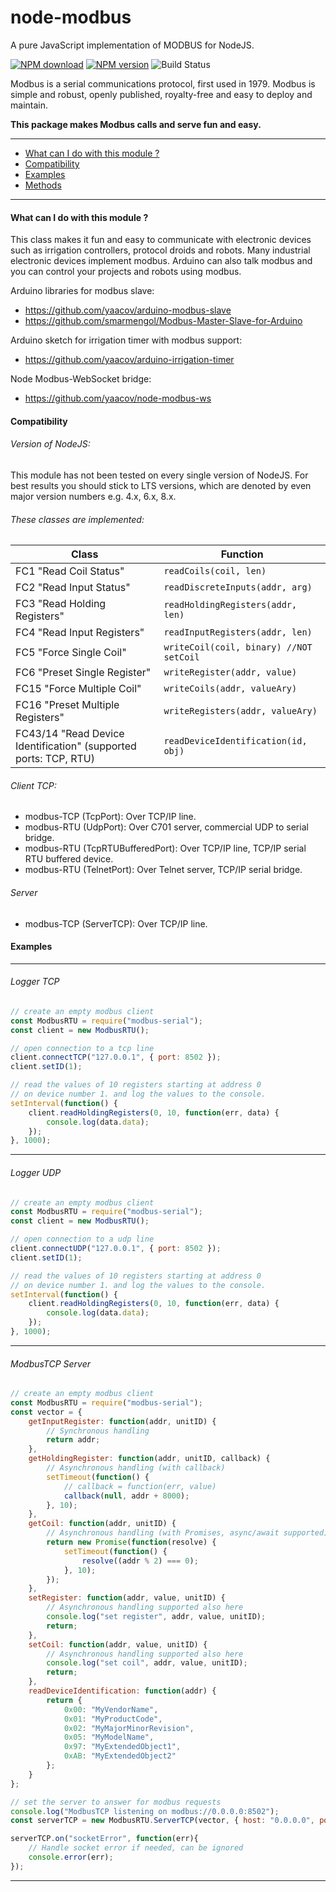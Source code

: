 # node-modbus

A pure JavaScript implementation of MODBUS for NodeJS.

[![NPM download](https://img.shields.io/npm/dm/modbus-serial.svg)](http://www.npm-stats.com/~packages/modbus-serial)
[![NPM version](https://badge.fury.io/js/modbus-serial.png)](http://badge.fury.io/js/modbus-serial)
![Build Status](https://github.com/yaacov/node-modbus-serial/workflows/ci/badge.svg)


Modbus is a serial communications protocol, first used in 1979.
Modbus is simple and robust, openly published, royalty-free and
easy to deploy and maintain.

**This package makes Modbus calls and serve fun and easy.**

----

- [What can I do with this module ?](#what-can-i-do-with-this-module-)
- [Compatibility](#compatibility)
- [Examples](#examples)
- [Methods](https://github.com/yaacov/node-modbus-serial/wiki/Methods)

----


#### What can I do with this module ?

This class makes it fun and easy to communicate with electronic
devices such as irrigation controllers, protocol droids and robots.
Many industrial electronic devices implement modbus.
Arduino can also talk modbus and you can control your projects and robots
using modbus.

Arduino libraries for modbus slave:
* https://github.com/yaacov/arduino-modbus-slave
* https://github.com/smarmengol/Modbus-Master-Slave-for-Arduino

Arduino sketch for irrigation timer with modbus support:
* https://github.com/yaacov/arduino-irrigation-timer

Node Modbus-WebSocket bridge:
* https://github.com/yaacov/node-modbus-ws

#### Compatibility

###### Version of NodeJS:
This module has not been tested on every single version of NodeJS. For best results you should stick to LTS versions, which are denoted by even major version numbers e.g. 4.x, 6.x, 8.x.

###### These classes are implemented:

| Class | Function |
|-------|----------|
| FC1 "Read Coil Status" | `readCoils(coil, len)` |
| FC2 "Read Input Status" | `readDiscreteInputs(addr, arg)` |
| FC3 "Read Holding Registers" | `readHoldingRegisters(addr, len) ` |
| FC4 "Read Input Registers" | `readInputRegisters(addr, len) ` |
| FC5 "Force Single Coil" | `writeCoil(coil, binary) //NOT setCoil` |
| FC6 "Preset Single Register" | `writeRegister(addr, value)` |
 | FC15 "Force Multiple Coil" | `writeCoils(addr, valueAry)` |
| FC16 "Preset Multiple Registers" | `writeRegisters(addr, valueAry)` |
| FC43/14 "Read Device Identification" (supported ports: TCP, RTU) | `readDeviceIdentification(id, obj)` |

###### Client TCP:

* modbus-TCP (TcpPort): Over TCP/IP line.
* modbus-RTU (UdpPort): Over C701 server, commercial UDP to serial bridge.
* modbus-RTU (TcpRTUBufferedPort): Over TCP/IP line, TCP/IP serial RTU buffered device.
* modbus-RTU (TelnetPort): Over Telnet server, TCP/IP serial bridge.

###### Server

* modbus-TCP (ServerTCP): Over TCP/IP line.


#### Examples


----
###### Logger TCP
``` javascript
// create an empty modbus client
const ModbusRTU = require("modbus-serial");
const client = new ModbusRTU();

// open connection to a tcp line
client.connectTCP("127.0.0.1", { port: 8502 });
client.setID(1);

// read the values of 10 registers starting at address 0
// on device number 1. and log the values to the console.
setInterval(function() {
    client.readHoldingRegisters(0, 10, function(err, data) {
        console.log(data.data);
    });
}, 1000);
```
----
###### Logger UDP
``` javascript
// create an empty modbus client
const ModbusRTU = require("modbus-serial");
const client = new ModbusRTU();

// open connection to a udp line
client.connectUDP("127.0.0.1", { port: 8502 });
client.setID(1);

// read the values of 10 registers starting at address 0
// on device number 1. and log the values to the console.
setInterval(function() {
    client.readHoldingRegisters(0, 10, function(err, data) {
        console.log(data.data);
    });
}, 1000);
```
----
###### ModbusTCP Server
``` javascript
// create an empty modbus client
const ModbusRTU = require("modbus-serial");
const vector = {
    getInputRegister: function(addr, unitID) {
        // Synchronous handling
        return addr;
    },
    getHoldingRegister: function(addr, unitID, callback) {
        // Asynchronous handling (with callback)
        setTimeout(function() {
            // callback = function(err, value)
            callback(null, addr + 8000);
        }, 10);
    },
    getCoil: function(addr, unitID) {
        // Asynchronous handling (with Promises, async/await supported)
        return new Promise(function(resolve) {
            setTimeout(function() {
                resolve((addr % 2) === 0);
            }, 10);
        });
    },
    setRegister: function(addr, value, unitID) {
        // Asynchronous handling supported also here
        console.log("set register", addr, value, unitID);
        return;
    },
    setCoil: function(addr, value, unitID) {
        // Asynchronous handling supported also here
        console.log("set coil", addr, value, unitID);
        return;
    },
    readDeviceIdentification: function(addr) {
        return {
            0x00: "MyVendorName",
            0x01: "MyProductCode",
            0x02: "MyMajorMinorRevision",
            0x05: "MyModelName",
            0x97: "MyExtendedObject1",
            0xAB: "MyExtendedObject2"
        };
    }
};

// set the server to answer for modbus requests
console.log("ModbusTCP listening on modbus://0.0.0.0:8502");
const serverTCP = new ModbusRTU.ServerTCP(vector, { host: "0.0.0.0", port: 8502, debug: true, unitID: 1 });

serverTCP.on("socketError", function(err){
    // Handle socket error if needed, can be ignored
    console.error(err);
});
```
----